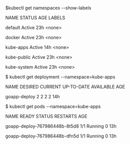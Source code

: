 $kubectl get namespaces --show-labels

NAME          STATUS    AGE       LABELS

default       Active    23h       &lt;none&gt;

docker        Active    23h       &lt;none&gt;

kube-apps     Active    14h       &lt;none&gt;

kube-public   Active    23h       &lt;none&gt;

kube-system   Active    23h       &lt;none&gt;

$        kubectl get deployment --namespace=kube-apps

NAME           DESIRED   CURRENT   UP-TO-DATE   AVAILABLE   AGE

goapp-deploy   2         2         2            2           14h

$        kubectl get pods --namespace=kube-apps

NAME                            READY     STATUS    RESTARTS   AGE

goapp-deploy-767986448b-8t5d8   1/1       Running   0          13h

goapp-deploy-767986448b-dfn5d   1/1       Running   0          13h

